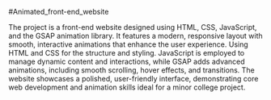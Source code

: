 #Animated_front-end_website


The project is a front-end website designed using HTML, CSS, JavaScript, and the GSAP animation library. It features a modern, responsive layout with smooth, interactive animations that enhance the user experience. Using HTML and CSS for the structure and styling. JavaScript is employed to manage dynamic content and interactions, while GSAP adds advanced animations, including smooth scrolling, hover effects, and transitions. The website showcases a polished, user-friendly interface, demonstrating core web development and animation skills ideal for a minor college project.
